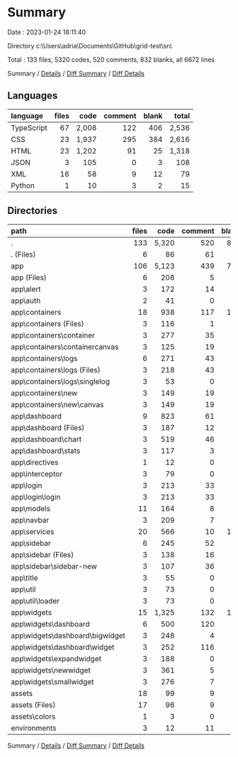 # Summary

Date : 2023-01-24 18:11:40

Directory c:\\Users\\adria\\Documents\\GitHub\\grid-test\\src

Total : 133 files,  5320 codes, 520 comments, 832 blanks, all 6672 lines

Summary / [Details](details.md) / [Diff Summary](diff.md) / [Diff Details](diff-details.md)

## Languages
| language | files | code | comment | blank | total |
| :--- | ---: | ---: | ---: | ---: | ---: |
| TypeScript | 67 | 2,008 | 122 | 406 | 2,536 |
| CSS | 23 | 1,937 | 295 | 384 | 2,616 |
| HTML | 23 | 1,202 | 91 | 25 | 1,318 |
| JSON | 3 | 105 | 0 | 3 | 108 |
| XML | 16 | 58 | 9 | 12 | 79 |
| Python | 1 | 10 | 3 | 2 | 15 |

## Directories
| path | files | code | comment | blank | total |
| :--- | ---: | ---: | ---: | ---: | ---: |
| . | 133 | 5,320 | 520 | 832 | 6,672 |
| . (Files) | 6 | 86 | 61 | 23 | 170 |
| app | 106 | 5,123 | 439 | 792 | 6,354 |
| app (Files) | 6 | 208 | 5 | 34 | 247 |
| app\\alert | 3 | 172 | 14 | 34 | 220 |
| app\\auth | 2 | 41 | 0 | 11 | 52 |
| app\\containers | 18 | 938 | 117 | 164 | 1,219 |
| app\\containers (Files) | 3 | 116 | 1 | 23 | 140 |
| app\\containers\\container | 3 | 277 | 35 | 43 | 355 |
| app\\containers\\containercanvas | 3 | 125 | 19 | 25 | 169 |
| app\\containers\\logs | 6 | 271 | 43 | 50 | 364 |
| app\\containers\\logs (Files) | 3 | 218 | 43 | 39 | 300 |
| app\\containers\\logs\\singlelog | 3 | 53 | 0 | 11 | 64 |
| app\\containers\\new | 3 | 149 | 19 | 23 | 191 |
| app\\containers\\new\\canvas | 3 | 149 | 19 | 23 | 191 |
| app\\dashboard | 9 | 823 | 61 | 92 | 976 |
| app\\dashboard (Files) | 3 | 187 | 12 | 23 | 222 |
| app\\dashboard\\chart | 3 | 519 | 46 | 55 | 620 |
| app\\dashboard\\stats | 3 | 117 | 3 | 14 | 134 |
| app\\directives | 1 | 12 | 0 | 7 | 19 |
| app\\interceptor | 3 | 79 | 0 | 17 | 96 |
| app\\login | 3 | 213 | 33 | 42 | 288 |
| app\\login\\login | 3 | 213 | 33 | 42 | 288 |
| app\\models | 11 | 164 | 8 | 16 | 188 |
| app\\navbar | 3 | 209 | 7 | 29 | 245 |
| app\\services | 20 | 566 | 10 | 120 | 696 |
| app\\sidebar | 6 | 245 | 52 | 47 | 344 |
| app\\sidebar (Files) | 3 | 138 | 16 | 23 | 177 |
| app\\sidebar\\sidebar-new | 3 | 107 | 36 | 24 | 167 |
| app\\title | 3 | 55 | 0 | 13 | 68 |
| app\\util | 3 | 73 | 0 | 7 | 80 |
| app\\util\\loader | 3 | 73 | 0 | 7 | 80 |
| app\\widgets | 15 | 1,325 | 132 | 159 | 1,616 |
| app\\widgets\\dashboard | 6 | 500 | 120 | 76 | 696 |
| app\\widgets\\dashboard\\bigwidget | 3 | 248 | 4 | 43 | 295 |
| app\\widgets\\dashboard\\widget | 3 | 252 | 116 | 33 | 401 |
| app\\widgets\\expandwidget | 3 | 188 | 0 | 25 | 213 |
| app\\widgets\\newwidget | 3 | 361 | 5 | 33 | 399 |
| app\\widgets\\smallwidget | 3 | 276 | 7 | 25 | 308 |
| assets | 18 | 99 | 9 | 13 | 121 |
| assets (Files) | 17 | 96 | 9 | 12 | 117 |
| assets\\colors | 1 | 3 | 0 | 1 | 4 |
| environments | 3 | 12 | 11 | 4 | 27 |

Summary / [Details](details.md) / [Diff Summary](diff.md) / [Diff Details](diff-details.md)